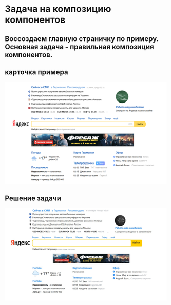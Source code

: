 Задача на композицию компонентов
===

## Воссоздаем главную страничку по примеру. Основная задача - правильная композиция компонентов.

## карточка примера
![CompositionDecomposition](./decomposition.png)

## Решение задачи
![CompositionDecomposition](./decompositionPreview.jpg)
